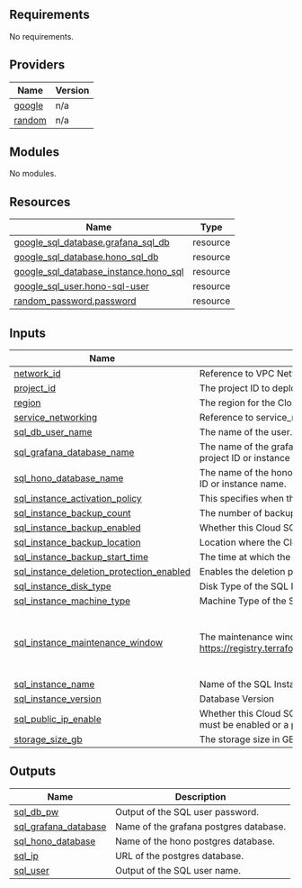 ## Requirements

No requirements.

## Providers

| Name | Version |
|------|---------|
| <a name="provider_google"></a> [google](#provider\_google) | n/a |
| <a name="provider_random"></a> [random](#provider\_random) | n/a |

## Modules

No modules.

## Resources

| Name | Type |
|------|------|
| [google_sql_database.grafana_sql_db](https://registry.terraform.io/providers/hashicorp/google/latest/docs/resources/sql_database) | resource |
| [google_sql_database.hono_sql_db](https://registry.terraform.io/providers/hashicorp/google/latest/docs/resources/sql_database) | resource |
| [google_sql_database_instance.hono_sql](https://registry.terraform.io/providers/hashicorp/google/latest/docs/resources/sql_database_instance) | resource |
| [google_sql_user.hono-sql-user](https://registry.terraform.io/providers/hashicorp/google/latest/docs/resources/sql_user) | resource |
| [random_password.password](https://registry.terraform.io/providers/hashicorp/random/latest/docs/resources/password) | resource |

## Inputs

| Name | Description | Type | Default | Required |
|------|-------------|------|---------|:--------:|
| <a name="input_network_id"></a> [network\_id](#input\_network\_id) | Reference to VPC Network ID only | `string` | n/a | yes |
| <a name="input_project_id"></a> [project\_id](#input\_project\_id) | The project ID to deploy to | `string` | n/a | yes |
| <a name="input_region"></a> [region](#input\_region) | The region for the Cloud SQL Instance | `string` | n/a | yes |
| <a name="input_service_networking"></a> [service\_networking](#input\_service\_networking) | Reference to service\_networking connection from VPC\_network to SQL Instance | `any` | n/a | yes |
| <a name="input_sql_db_user_name"></a> [sql\_db\_user\_name](#input\_sql\_db\_user\_name) | The name of the user. Changing this forces a new resource to be created. | `string` | n/a | yes |
| <a name="input_sql_grafana_database_name"></a> [sql\_grafana\_database\_name](#input\_sql\_grafana\_database\_name) | The name of the grafana database in the Cloud SQL instance. This does not include the Google project ID or instance name. | `string` | n/a | yes |
| <a name="input_sql_hono_database_name"></a> [sql\_hono\_database\_name](#input\_sql\_hono\_database\_name) | The name of the hono database in the Cloud SQL instance. This does not include the Google project ID or instance name. | `string` | n/a | yes |
| <a name="input_sql_instance_activation_policy"></a> [sql\_instance\_activation\_policy](#input\_sql\_instance\_activation\_policy) | This specifies when the instance should be active. Can be either ALWAYS, NEVER or ON\_DEMAND. | `string` | n/a | yes |
| <a name="input_sql_instance_backup_count"></a> [sql\_instance\_backup\_count](#input\_sql\_instance\_backup\_count) | The number of backups the Cloud SQL instance should retain. | `number` | n/a | yes |
| <a name="input_sql_instance_backup_enabled"></a> [sql\_instance\_backup\_enabled](#input\_sql\_instance\_backup\_enabled) | Whether this Cloud SQL instance should enable automatic backups. | `bool` | n/a | yes |
| <a name="input_sql_instance_backup_location"></a> [sql\_instance\_backup\_location](#input\_sql\_instance\_backup\_location) | Location where the Cloud SQL instance backups are stored. | `string` | n/a | yes |
| <a name="input_sql_instance_backup_start_time"></a> [sql\_instance\_backup\_start\_time](#input\_sql\_instance\_backup\_start\_time) | The time at which the Cloud SQL instance should start the daily backup. | `string` | n/a | yes |
| <a name="input_sql_instance_deletion_protection_enabled"></a> [sql\_instance\_deletion\_protection\_enabled](#input\_sql\_instance\_deletion\_protection\_enabled) | Enables the deletion protection for the SQL instance. | `bool` | n/a | yes |
| <a name="input_sql_instance_disk_type"></a> [sql\_instance\_disk\_type](#input\_sql\_instance\_disk\_type) | Disk Type of the SQL Instance | `string` | n/a | yes |
| <a name="input_sql_instance_machine_type"></a> [sql\_instance\_machine\_type](#input\_sql\_instance\_machine\_type) | Machine Type of the SQL Instance | `string` | n/a | yes |
| <a name="input_sql_instance_maintenance_window"></a> [sql\_instance\_maintenance\_window](#input\_sql\_instance\_maintenance\_window) | The maintenance window settings for the cloud sql instance. For details see: https://registry.terraform.io/providers/hashicorp/google/latest/docs/resources/sql_database_instance | <pre>object({<br>    day          = number,<br>    hour         = number,<br>    update_track = string<br>  })</pre> | n/a | yes |
| <a name="input_sql_instance_name"></a> [sql\_instance\_name](#input\_sql\_instance\_name) | Name of the SQL Instance | `string` | n/a | yes |
| <a name="input_sql_instance_version"></a> [sql\_instance\_version](#input\_sql\_instance\_version) | Database Version | `string` | n/a | yes |
| <a name="input_sql_public_ip_enable"></a> [sql\_public\_ip\_enable](#input\_sql\_public\_ip\_enable) | Whether this Cloud SQL instance should be assigned a public IPV4 address. At least ipv4\_enabled must be enabled or a private\_network must be configured. | `bool` | n/a | yes |
| <a name="input_storage_size_gb"></a> [storage\_size\_gb](#input\_storage\_size\_gb) | The storage size in GB for the Cloud SQL Instance (100 or 200) | `number` | n/a | yes |

## Outputs

| Name | Description |
|------|-------------|
| <a name="output_sql_db_pw"></a> [sql\_db\_pw](#output\_sql\_db\_pw) | Output of the SQL user password. |
| <a name="output_sql_grafana_database"></a> [sql\_grafana\_database](#output\_sql\_grafana\_database) | Name of the grafana postgres database. |
| <a name="output_sql_hono_database"></a> [sql\_hono\_database](#output\_sql\_hono\_database) | Name of the hono postgres database. |
| <a name="output_sql_ip"></a> [sql\_ip](#output\_sql\_ip) | URL of the postgres database. |
| <a name="output_sql_user"></a> [sql\_user](#output\_sql\_user) | Output of the SQL user name. |

